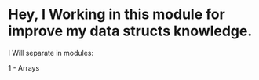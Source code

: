 # Hey, I Working in this module for improve my data structs knowledge.

I Will separate in modules:

1 - Arrays
